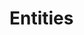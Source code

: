 # Entities

<Entity
    v-for="(ent, i) in data.entities"
    :key="i"
    :item="ent"
/>

<script>
import data from '../../spec.json';
export default {
  data: () => ({ data })
}
</script>
